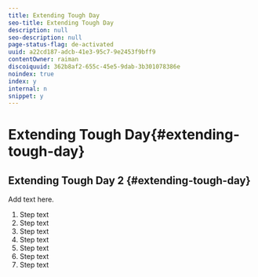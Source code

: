 ```yaml
---
title: Extending Tough Day
seo-title: Extending Tough Day
description: null
seo-description: null
page-status-flag: de-activated
uuid: a22cd187-adcb-41e3-95c7-9e2453f9bff9
contentOwner: raiman
discoiquuid: 362b8af2-655c-45e5-9dab-3b301078386e
noindex: true
index: y
internal: n
snippet: y
---
```


# Extending Tough Day{#extending-tough-day}

## Extending Tough Day 2 {#extending-tough-day}

Add text here.

1. Step text
1. Step text
1. Step text
1. Step text
1. Step text
1. Step text
1. Step text

